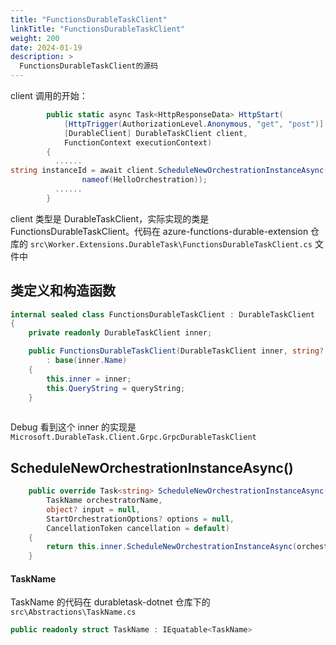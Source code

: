 ```yaml
---
title: "FunctionsDurableTaskClient"
linkTitle: "FunctionsDurableTaskClient"
weight: 200
date: 2024-01-19
description: >
  FunctionsDurableTaskClient的源码
---
```




client 调用的开始：

```c#
        public static async Task<HttpResponseData> HttpStart(
            [HttpTrigger(AuthorizationLevel.Anonymous, "get", "post")] HttpRequestData req,
            [DurableClient] DurableTaskClient client,
            FunctionContext executionContext)
        {
          ......
string instanceId = await client.ScheduleNewOrchestrationInstanceAsync(
                nameof(HelloOrchestration));
          ......
        }
```

client 类型是 DurableTaskClient，实际实现的类是 FunctionsDurableTaskClient。代码在 azure-functions-durable-extension 仓库的 `src\Worker.Extensions.DurableTask\FunctionsDurableTaskClient.cs` 文件中



## 类定义和构造函数

```c#
internal sealed class FunctionsDurableTaskClient : DurableTaskClient
{
    private readonly DurableTaskClient inner;

    public FunctionsDurableTaskClient(DurableTaskClient inner, string? queryString)
        : base(inner.Name)
    {
        this.inner = inner;
        this.QueryString = queryString;
    }
  
```



Debug 看到这个 inner 的实现是 `Microsoft.DurableTask.Client.Grpc.GrpcDurableTaskClient`



## ScheduleNewOrchestrationInstanceAsync()



```c#
    public override Task<string> ScheduleNewOrchestrationInstanceAsync(
        TaskName orchestratorName,
        object? input = null,
        StartOrchestrationOptions? options = null,
        CancellationToken cancellation = default)
    {
        return this.inner.ScheduleNewOrchestrationInstanceAsync(orchestratorName, input, options, cancellation);
    }
```





#### TaskName

TaskName 的代码在 durabletask-dotnet 仓库下的`src\Abstractions\TaskName.cs`

```c#
public readonly struct TaskName : IEquatable<TaskName>
```


